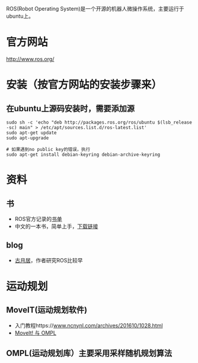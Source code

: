 ROS(Robot Operating System)是一个开源的机器人微操作系统，主要运行于ubuntu上。

# 官方网站
http://www.ros.org/

# 安装（按官方网站的安装步骤来）
## 在ubuntu上源码安装时，需要添加源
```
sudo sh -c 'echo "deb http://packages.ros.org/ros/ubuntu $(lsb_release -sc) main" > /etc/apt/sources.list.d/ros-latest.list'
sudo apt-get update
sudo apt-upgrade

# 如果遇到no public key的错误，执行
sudo apt-get install debian-keyring debian-archive-keyring
``` 

# 资料
## 书
 - ROS官方记录的[书单](http://wiki.ros.org/Books)
 - 中文的一本书，简单上手，[下载链接](https://pan.baidu.com/s/1c3qunG8)

## blog
 - [古月居](http://www.guyuehome.com/)，作者研究ROS比较早

# 运动规划
## MoveIT(运动规划软件)
- 入门教程https://www.ncnynl.com/archives/201610/1028.html
- [MoveIt! 与 OMPL](https://blog.csdn.net/improve100/article/details/50619925)
## OMPL(运动规划库）主要采用采样随机规划算法